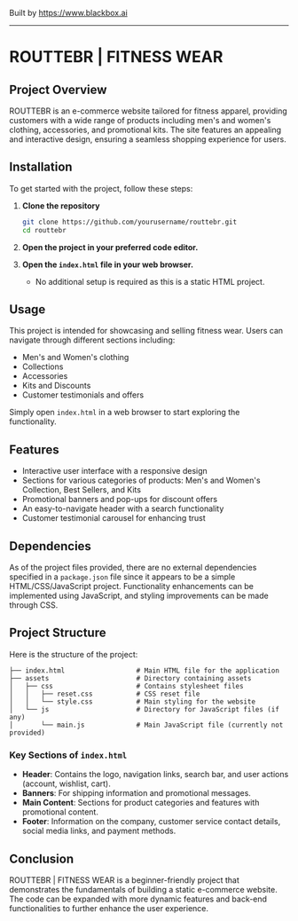 
Built by https://www.blackbox.ai

---

# ROUTTEBR | FITNESS WEAR

## Project Overview
ROUTTEBR is an e-commerce website tailored for fitness apparel, providing customers with a wide range of products including men's and women's clothing, accessories, and promotional kits. The site features an appealing and interactive design, ensuring a seamless shopping experience for users. 

## Installation
To get started with the project, follow these steps:

1. **Clone the repository**
   ```bash
   git clone https://github.com/yourusername/routtebr.git
   cd routtebr
   ```

2. **Open the project in your preferred code editor.**

3. **Open the `index.html` file in your web browser.**
   - No additional setup is required as this is a static HTML project.

## Usage
This project is intended for showcasing and selling fitness wear. Users can navigate through different sections including:

- Men's and Women's clothing
- Collections
- Accessories
- Kits and Discounts
- Customer testimonials and offers

Simply open `index.html` in a web browser to start exploring the functionality.

## Features
- Interactive user interface with a responsive design
- Sections for various categories of products: Men's and Women's Collection, Best Sellers, and Kits
- Promotional banners and pop-ups for discount offers
- An easy-to-navigate header with a search functionality
- Customer testimonial carousel for enhancing trust

## Dependencies
As of the project files provided, there are no external dependencies specified in a `package.json` file since it appears to be a simple HTML/CSS/JavaScript project. Functionality enhancements can be implemented using JavaScript, and styling improvements can be made through CSS.

## Project Structure
Here is the structure of the project:

```plaintext
├── index.html                  # Main HTML file for the application
├── assets                      # Directory containing assets
│   ├── css                     # Contains stylesheet files
│   │   ├── reset.css           # CSS reset file
│   │   └── style.css           # Main styling for the website
│   └── js                      # Directory for JavaScript files (if any)
│       └── main.js             # Main JavaScript file (currently not provided)
```

### Key Sections of `index.html`
- **Header**: Contains the logo, navigation links, search bar, and user actions (account, wishlist, cart).
- **Banners**: For shipping information and promotional messages.
- **Main Content**: Sections for product categories and features with promotional content.
- **Footer**: Information on the company, customer service contact details, social media links, and payment methods.

## Conclusion
ROUTTEBR | FITNESS WEAR is a beginner-friendly project that demonstrates the fundamentals of building a static e-commerce website. The code can be expanded with more dynamic features and back-end functionalities to further enhance the user experience.